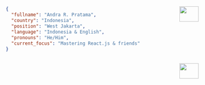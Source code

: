 ## <img src="https://upload-os-bbs.hoyolab.com/upload/2022/08/23/102177407/ffbc6f139f59f2ffef5b0bc7432cafac_7832574828611297310.gif" width="50" height="40" align="right" />

```json
{
  "fullname": "Andra R. Pratama",
  "country": "Indonesia",
  "position": "West Jakarta", 
  "language": "Indonesia & English",
  "pronouns": "He/Him",
  "current_focus": "Mastering React.js & friends"
}
```

## <img src="https://media.tenor.com/oKIYgqpUjRsAAAAi/silver-wolf-honkai.gif" width="50" height="40" align="right" />

